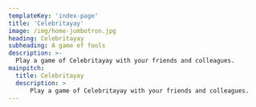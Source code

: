 ```yaml
---
templateKey: 'index-page'
title: 'Celebritayay'
image: /img/home-jumbotron.jpg
heading: Celebritayay
subheading: A game of fools
description: >-
  Play a game of Celebritayay with your friends and colleagues.
mainpitch:
  title: Celebritayay
  description: >
      Play a game of Celebritayay with your friends and colleagues.
---
```


